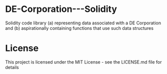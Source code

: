 # DE-Corporation---Solidity
Solidity code library (a) representing data associated with a DE Corporation and (b) aspirationally containing functions that use such data structures

# License
This project is licensed under the MIT License - see the LICENSE.md file for details
